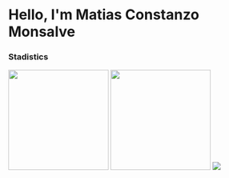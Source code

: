 <h1>Hello, I'm Matias Constanzo Monsalve</h1>



<h3>Stadistics</h3>


<span align="center" > 
	<img height="200" src="https://github-readme-streak-stats.herokuapp.com/?user=MatiasEng&theme=react"/> 
	<img height="200" src="https://github-readme-stats.vercel.app/api?username=MatiasEng&theme=react&show_icons=true&include_all_commits=true"/>
</span>
<span align="center">
	<img src="https://github-readme-stats.vercel.app/api/top-langs?username=MatiasEng&show_icons=true&locale=en&layout=compact&theme=react"/>
</span>

